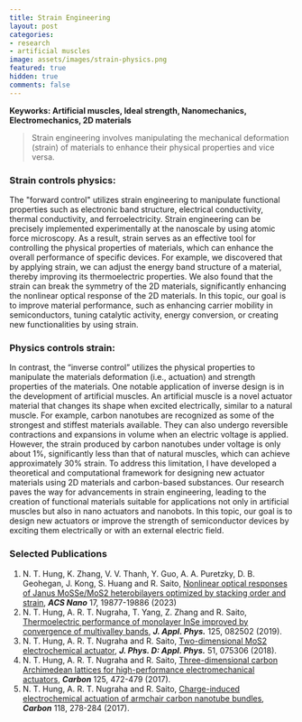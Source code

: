 ```yaml
---
title: Strain Engineering
layout: post
categories:
- research
- artificial muscles
image: assets/images/strain-physics.png
featured: true
hidden: true
comments: false
---
```


**Keyworks: Artificial muscles, Ideal strength, Nanomechanics, Electromechanics, 2D materials**

> Strain engineering involves manipulating the mechanical deformation (strain) of materials to enhance their physical properties and vice versa.

### Strain controls physics:

The "forward control" utilizes strain engineering to manipulate functional properties such as electronic band structure, electrical conductivity, thermal conductivity, and ferroelectricity. Strain engineering can be precisely implemented experimentally at the nanoscale by using atomic force microscopy. As a result, strain serves as an effective tool for controlling the physical properties of materials, which can enhance the overall performance of specific devices. For example, we discovered that by applying strain, we can adjust the energy band structure of a material, thereby improving its thermoelectric properties. We also found that the strain can break the symmetry of the 2D materials, significantly enhancing the nonlinear optical response of the 2D materials. In this topic, our goal is to improve material performance, such as enhancing carrier mobility in semiconductors, tuning catalytic activity, energy conversion, or creating new functionalities by using strain.

### Physics controls strain:

In contrast, the “inverse control” utilizes the physical properties to manipulate the materials deformation (i.e., actuation) and strength properties of the materials. One notable application of inverse design is in the development of artificial muscles. An artificial muscle is a novel actuator material that changes its shape when excited electrically, similar to a natural muscle. For example, carbon nanotubes are recognized as some of the strongest and stiffest materials available. They can also undergo reversible contractions and expansions in volume when an electric voltage is applied. However, the strain produced by carbon nanotubes under voltage is only about 1%, significantly less than that of natural muscles, which can achieve approximately 30% strain. To address this limitation, I have developed a theoretical and computational framework for designing new actuator materials using 2D materials and carbon-based substances. Our research paves the way for advancements in strain engineering, leading to the creation of functional materials suitable for applications not only in artificial muscles but also in nano actuators and nanobots. In this topic, our goal is to design new actuators or improve the strength of semiconductor devices by exciting them electrically or with an external electric field.

### Selected Publications
1. N. T. Hung, K. Zhang, V. V. Thanh, Y. Guo, A. A. Puretzky, D. B. Geohegan, J. Kong, S. Huang and R. Saito, [Nonlinear optical responses of Janus MoSSe/MoS2 heterobilayers optimized by stacking order and strain](https://doi.org/10.1021/acsnano.3c04436), ***ACS Nano*** 17, 19877-19886 (2023)
2. N. T. Hung, A. R. T. Nugraha, T. Yang, Z. Zhang and R. Saito, [Thermoelectric performance of monolayer InSe improved by convergence of multivalley bands](https://doi.org/10.1063/1.5040752), ***J. Appl. Phys.*** 125, 082502 (2019).
3. N. T. Hung, A. R. T. Nugraha and R. Saito, [Two-dimensional MoS2 electrochemical actuator](https://doi.org/10.1088/1361-6463/aaa68f), ***J. Phys. D: Appl. Phys.*** 51, 075306 (2018).
4. N. T. Hung, A. R. T. Nugraha and R. Saito, [Three-dimensional carbon Archimedean lattices for high-performance electromechanical actuators](https://doi.org/10.1016/j.carbon.2017.09.083), ***Carbon*** 125, 472-479 (2017).
5. N. T. Hung, A. R. T. Nugraha and R. Saito, [Charge-induced electrochemical actuation of armchair carbon nanotube bundles](https://dx.doi.org/10.1016/j.carbon.2017.03.036), ***Carbon*** 118, 278-284 (2017).
